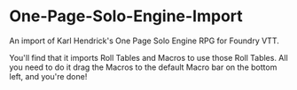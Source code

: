 # One-Page-Solo-Engine-Import
An import of Karl Hendrick's One Page Solo Engine RPG for Foundry VTT.

You'll find that it imports Roll Tables and Macros to use those Roll Tables. All you need to do it drag the Macros to the default Macro bar on the bottom left, and you're done!
